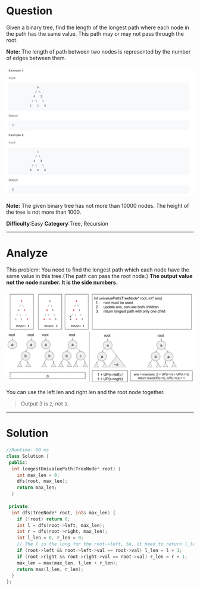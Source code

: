 
# Question

Given a binary tree, find the length of the longest path where each node in the path has the same value. This path may or may not pass through the root.

**Note:**  The length of path between two nodes is represented by the number of edges between them.

![](/images/in-post/2019-01-14-Leetcode-687-Longest-Univalue-Path/2019-01-14-14-04-36.png)

**Note:**  The given binary tree has not more than 10000 nodes. The height of the tree is not more than 1000.

**Difficulty**:Easy
**Category**:Tree, Recursion


------------

# Analyze

This problem: You need to find the longest path which each node have the same value in this tree.(The path can pass the root node.) **The output value not the node number. It is the side numbers.**

![](/images/in-post/2019-01-14-Leetcode-687-Longest-Univalue-Path/2019-01-14-14-09-28.png)

You can use the left len and right len and the root node together.

> Output 3 is `2`, not `3`.
 
------------

# Solution

```cpp
//Runtime: 60 ms
class Solution {
 public:
  int longestUnivaluePath(TreeNode* root) {
    int max_len = 0;
    dfs(root, max_len);
    return max_len;
  }

 private:
  int dfs(TreeNode* root, int& max_len) {
    if (!root) return 0;
    int l = dfs(root->left, max_len);
    int r = dfs(root->right, max_len);
    int l_len = 0, r_len = 0;
    // The l is the long for the root->left, So, it need to return l_len
    if (root->left && root->left->val == root->val) l_len = l + 1;
    if (root->right && root->right->val == root->val) r_len = r + 1;
    max_len = max(max_len, l_len + r_len);
    return max(l_len, r_len);
  }
};
```

